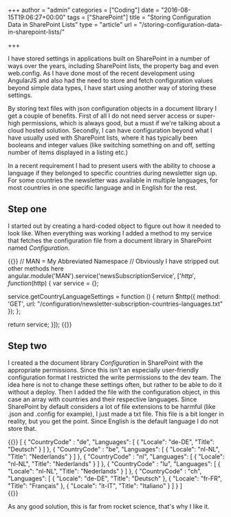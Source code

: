 +++
author = "admin"
categories = ["Coding"]
date = "2016-08-15T19:06:27+00:00"
tags = ["SharePoint"]
title = "Storing Configuration Data in SharePoint Lists"
type = "article"
url = "/storing-configuration-data-in-sharepoint-lists/"

+++

I have stored settings in applications built on SharePoint in a number of ways over the years, including SharePoint lists, the property bag and even web.config. As I have done most of the recent development using AngularJS and also had the need to store and fetch configuration values beyond simple data types, I have start using another way of storing these settings.

By storing text files with json configuration objects in a document library I get a couple of benefits. First of all I do not need server access or super-high permissions, which is always good, but a must if we're talking about a cloud hosted solution. Secondly, I can have configuration beyond what I have usually used with SharePoint lists, where it has typically been booleans and integer values (like switching something on and off, setting number of items displayed in a listing etc.)

In a recent requirement I had to present users with the ability to choose a language if they belonged to specific countries during newsletter sign up. For some countries the newsletter was available in multiple languages, for most countries in one specific language and in English for the rest.

## Step one

I started out by creating a hard-coded object to figure out how it needed to look like. When everything was working I added a method to my service that fetches the configuration file from a document library in SharePoint named _Configuration_.

{{<highlight javascript>}}
// MAN = My Abbreviated Namespace
// Obviously I have stripped out other methods here
angular.module('MAN').service('newsSubscriptionService', ['$http', function ($http) {
  var service = {};

  service.getCountryLanguageSettings = function () {
    return $http({
      method: 'GET',
      url: "/configuration/newsletter-subscription-countries-languages.txt"
    });
  };    
  
  return service;
}]);
{{</highlight>}}

## Step two

I created a the document library _Configuration_ in SharePoint with the appropriate permissions. Since this isn't an especially user-friendly configuration format I restricted the write permissions to the dev team. The idea here is not to change these settings often, but rather to be able to do it without a deploy. Then I added the file with the configuration object, in this case an array with countries and their respective languages. Since SharePoint by default considers a lot of file extensions to be harmful (like .json and .config for example), I just made a txt file. This file is a bit longer in reality, but you get the point. Since English is the default language I do not store that.

{{<highlight json>}}
[
  {
    "CountryCode" : "de",
    "Languages": [
      { "Locale": "de-DE", "Title": "Deutsch" }
    ]
  },
  {
    "CountryCode" : "be",
    "Languages": [
      { "Locale": "nl-NL", "Title": "Nederlands" }
    ]
  },
  {
    "CountryCode" : "nl",
    "Languages": [
      { "Locale": "nl-NL", "Title": "Nederlands" }
    ]
  },
  {
    "CountryCode" : "lu",
    "Languages": [
      { "Locale": "nl-NL", "Title": "Nederlands" }
    ]
  },
  {
    "CountryCode" : "ch",
    "Languages": [
      { "Locale": "de-DE", "Title": "Deutsch" },
      { "Locale": "fr-FR", "Title":  "Français" },
      { "Locale": "it-IT", "Title":  "Italiano" }
    ]
  }
]  
{{</highlight>}}

As any good solution, this is far from rocket science, that's why I like it.
